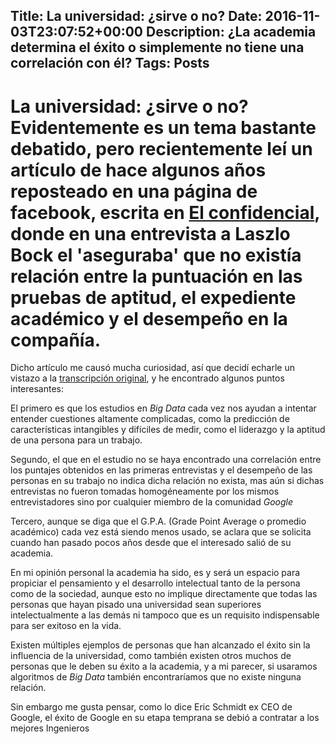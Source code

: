 Title: La universidad: ¿sirve o no?
Date: 2016-11-03T23:07:52+00:00
Description: ¿La academia determina el éxito o simplemente no tiene una correlación con él?
Tags: Posts
---
# La universidad: ¿sirve o no?Evidentemente es un tema bastante debatido, pero recientemente leí un artículo de hace algunos años reposteado en una página de facebook, escrita en [El confidencial](http://www.elconfidencial.com/alma-corazon-vida/2013-06-28/el-expediente-academico-no-sirve-para-nada-asegura-el-responsable-de-rrhh-de-google_501910/), donde en una entrevista a Laszlo Bock el 'aseguraba' que no existía relación entre la puntuación en las pruebas de aptitud, el expediente académico y el desempeño en la compañía.

Dicho artículo me causó mucha curiosidad, así que decidí  echarle un vistazo a la [transcripción original](http://www.nytimes.com/2013/06/20/business/in-head-hunting-big-data-may-not-be-such-a-big-deal.htm), y he encontrado algunos puntos interesantes:

El primero es que los estudios en *Big Data* cada vez nos ayudan a intentar entender cuestiones altamente complicadas, como la predicción de características intangibles y difíciles de medir, como el liderazgo y la aptitud de una persona para un trabajo.

Segundo, el que en el estudio no se haya encontrado una correlación entre los puntajes obtenidos en las primeras entrevistas y el desempeño de las personas en su trabajo no indica dicha relación no exista, mas aún si dichas entrevistas no fueron tomadas homogéneamente por los mismos entrevistadores sino por cualquier miembro de la comunidad *Google*

Tercero, aunque se diga que el G.P.A. (Grade Point Average o promedio académico) cada vez está siendo menos usado, se aclara que se solicita cuando han pasado pocos años desde que el interesado salió de su academia.

En mi opinión personal la academia ha sido, es y será un espacio para propiciar el pensamiento y el desarrollo intelectual tanto de la persona como de la sociedad, aunque esto no implique directamente que todas las personas que hayan pisado una universidad sean superiores intelectualmente a las demás ni tampoco que es un requisito indispensable para ser exitoso en la vida.

Existen múltiples ejemplos de personas que han alcanzado el éxito sin la influencia de la universidad, como también existen otros muchos de personas que le deben su éxito a la academia, y a mi parecer, si usaramos algoritmos de *Big Data* también encontraríamos que no existe ninguna relación.

Sin embargo me gusta pensar, como lo dice Eric Schmidt ex CEO de Google, el éxito de Google en su etapa temprana se debió a contratar a los mejores Ingenieros